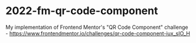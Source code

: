 # 2022-fm-qr-code-component
My implementation of Frontend Mentor's "QR Code Component" challenge - https://www.frontendmentor.io/challenges/qr-code-component-iux_sIO_H
